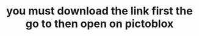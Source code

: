 <html>
<body>
<center>
<h1>you must download the link first the go to <downloads> then open on pictoblox</h1>
</center>
</body>
